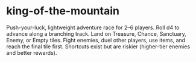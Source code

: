 # king-of-the-mountain
Push-your-luck, lightweight adventure race for 2–6 players. Roll d4 to advance along a branching track. Land on Treasure, Chance, Sanctuary, Enemy, or Empty tiles. Fight enemies, duel other players, use items, and reach the final tile first. Shortcuts exist but are riskier (higher-tier enemies and better rewards).
